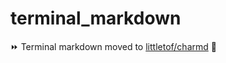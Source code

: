 # terminal_markdown

⏩ Terminal markdown moved to [littletof/charmd](https://github.com/littletof/charmd) 🎩

